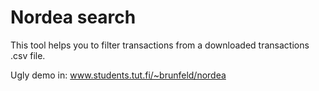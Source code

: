 # Nordea search

This tool helps you to filter transactions from a downloaded transactions .csv file.

Ugly demo in: www.students.tut.fi/~brunfeld/nordea
